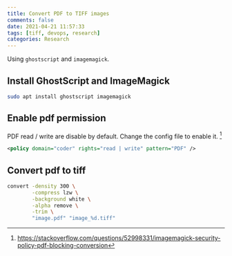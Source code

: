 ```yaml
---
title: Convert PDF to TIFF images
comments: false
date: 2021-04-21 11:57:33
tags: [tiff, devops, research]
categories: Research
---
```


Using `ghostscript` and `imagemagick`.

<!-- more -->

## Install GhostScript and ImageMagick

```bash Ubuntu
sudo apt install ghostscript imagemagick
```

## Enable pdf permission

PDF read / write are disable by default. Change the config file to enable it. [^1]

```xml /etc/ImageMagick-7/policy.xml
<policy domain="coder" rights="read | write" pattern="PDF" />
```

[^1]: https://stackoverflow.com/questions/52998331/imagemagick-security-policy-pdf-blocking-conversion

## Convert pdf to tiff

```bash
convert -density 300 \
        -compress lzw \
        -background white \
        -alpha remove \
        -trim \
        "image.pdf" "image_%d.tiff"
```
